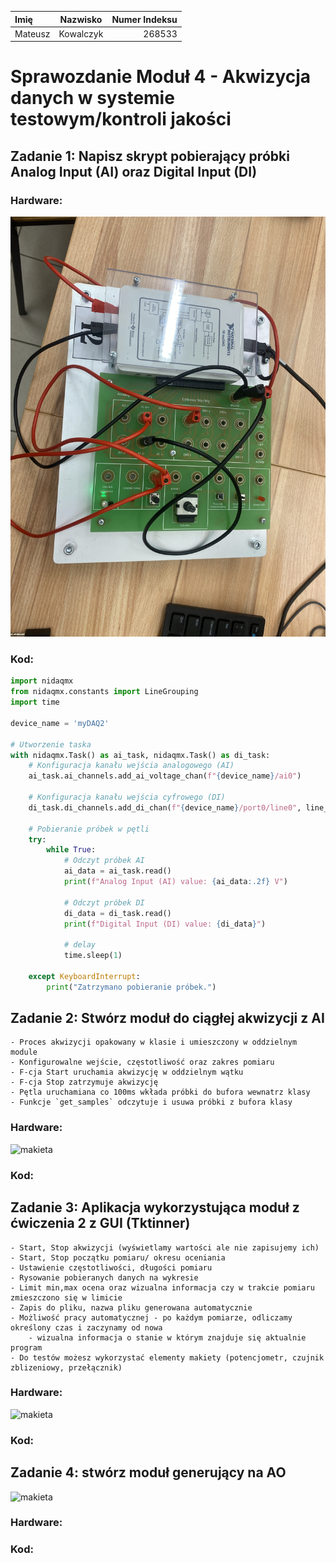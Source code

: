 | Imię        | Nazwisko    | Numer Indeksu |
| :---        |    :----:   |          ---: |
| Mateusz     | Kowalczyk   | 268533        |

# Sprawozdanie Moduł 4 - Akwizycja danych w systemie testowym/kontroli jakości

## Zadanie 1: Napisz skrypt pobierający próbki Analog Input (AI) oraz Digital Input (DI)
### Hardware:
![makieta](makieta1.jpg)
### Kod:
```python
import nidaqmx
from nidaqmx.constants import LineGrouping
import time

device_name = 'myDAQ2'

# Utworzenie taska
with nidaqmx.Task() as ai_task, nidaqmx.Task() as di_task:
    # Konfiguracja kanału wejścia analogowego (AI)
    ai_task.ai_channels.add_ai_voltage_chan(f"{device_name}/ai0")
    
    # Konfiguracja kanału wejścia cyfrowego (DI)
    di_task.di_channels.add_di_chan(f"{device_name}/port0/line0", line_grouping=LineGrouping.CHAN_PER_LINE)
    
    # Pobieranie próbek w pętli
    try:
        while True:
            # Odczyt próbek AI
            ai_data = ai_task.read()
            print(f"Analog Input (AI) value: {ai_data:.2f} V")
            
            # Odczyt próbek DI
            di_data = di_task.read()
            print(f"Digital Input (DI) value: {di_data}")
            
            # delay
            time.sleep(1)
    
    except KeyboardInterrupt:
        print("Zatrzymano pobieranie próbek.")
```

## Zadanie 2: Stwórz moduł do ciągłej akwizycji z AI
    - Proces akwizycji opakowany w klasie i umieszczony w oddzielnym module
    - Konfigurowalne wejście, częstotliwość oraz zakres pomiaru
    - F-cja Start uruchamia akwizycję w oddzielnym wątku
    - F-cja Stop zatrzymuje akwizycję
    - Pętla uruchamiana co 100ms wkłada próbki do bufora wewnatrz klasy
    - Funkcje `get_samples` odczytuje i usuwa próbki z bufora klasy

### Hardware:
![makieta](makieta2.jpg)
### Kod:

## Zadanie 3: Aplikacja wykorzystująca moduł z ćwiczenia 2 z GUI (Tktinner)
    - Start, Stop akwizycji (wyświetlamy wartości ale nie zapisujemy ich)
    - Start, Stop początku pomiaru/ okresu oceniania
    - Ustawienie częstotliwości, długości pomiaru
    - Rysowanie pobieranych danych na wykresie
    - Limit min,max ocena oraz wizualna informacja czy w trakcie pomiaru zmieszczono się w limicie
    - Zapis do pliku, nazwa pliku generowana automatycznie
    - Możliwość pracy automatycznej - po każdym pomiarze, odliczamy określony czas i zaczynamy od nowa
        - wizualna informacja o stanie w którym znajduje się aktualnie program
    - Do testów możesz wykorzystać elementy makiety (potencjometr, czujnik zblizeniowy, przełącznik)
### Hardware:
![makieta](makieta3.jpg)
### Kod:

## Zadanie 4: stwórz moduł generujący na AO 
![makieta](makieta4.jpg)
### Hardware:
### Kod:




